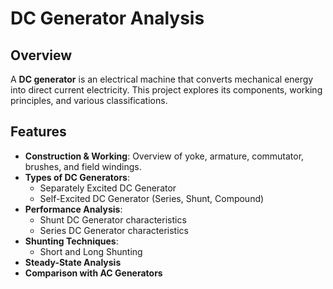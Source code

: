 # DC Generator Analysis

## Overview
A **DC generator** is an electrical machine that converts mechanical energy into direct current electricity. This project explores its components, working principles, and various classifications.

## Features
- **Construction & Working**: Overview of yoke, armature, commutator, brushes, and field windings.
- **Types of DC Generators**:
  - Separately Excited DC Generator
  - Self-Excited DC Generator (Series, Shunt, Compound)
- **Performance Analysis**:
  - Shunt DC Generator characteristics
  - Series DC Generator characteristics
- **Shunting Techniques**:
  - Short and Long Shunting
- **Steady-State Analysis**
- **Comparison with AC Generators**

